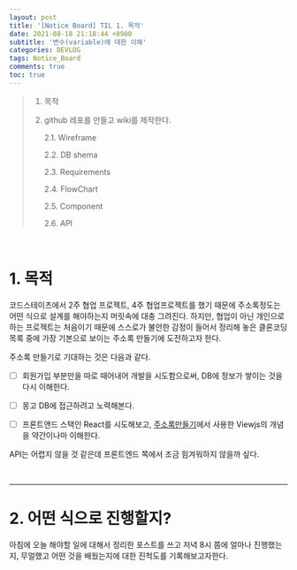 ```yaml
---
layout: post
title: '[Notice Board] TIL 1. 목적'
date: 2021-08-18 21:18:44 +0900
subtitle: '변수(variable)에 대한 이해'
categories: DEVLOG
tags: Notice_Board
comments: true
toc: true
---
```


> 1. 목적
> 
> 2. github 레포를 만들고 wiki를 제작한다.
> 
>    2.1. Wireframe
> 
>    2.2. DB shema
> 
>    2.3. Requirements
> 
>    2.4. FlowChart
> 
>    2.5. Component
> 
>    2.6. API
> 


<br>

# 1. 목적

코드스테이츠에서 2주 협업 프로젝트, 4주 협업프로젝트를 했기 때문에 주소록정도는 어떤 식으로 설계를 해야하는지 머릿속에 대충 그려진다. 하지만, 협업이 아닌 개인으로 하는 프로젝트는 처음이기 때문에 스스로가 불안한 감정이 들어서 정리해 놓은 클론코딩 목록 중에 가장 기본으로 보이는 주소록 만들기에 도전하고자 한다.

주소록 만들기로 기대하는 것은 다음과 같다.

- [ ] 회원가입 부분만을 따로 때어내어 개발을 시도함으로써, DB에 정보가 쌓이는 것을 다시 이해한다.

- [ ] 몽고 DB에 접근하려고 노력해본다.

- [ ] 프론트앤드 스택인 React를 시도해보고,  [주소록만들기](https://www.a-mean-blog.com/ko/blog/Node-JS-%EC%B2%AB%EA%B1%B8%EC%9D%8C/%EC%A3%BC%EC%86%8C%EB%A1%9D-%EB%A7%8C%EB%93%A4%EA%B8%B0)에서 사용한 Viewjs의 개념을 약간이나마 이해한다.

API는 어렵지 않을 것 같은데 프론트엔드 쪽에서 조금 힘겨워하지 않을까 싶다.

<br>

***

# 2. 어떤 식으로 진행할지?

 아침에 오늘 해야할 일에 대해서 정리한 포스트를 쓰고 저녁 8시 쯤에 얼마나 진행했는지, 무얼했고 어떤 것을 배웠는지에 대한 진척도를 기록해보고자한다. 

